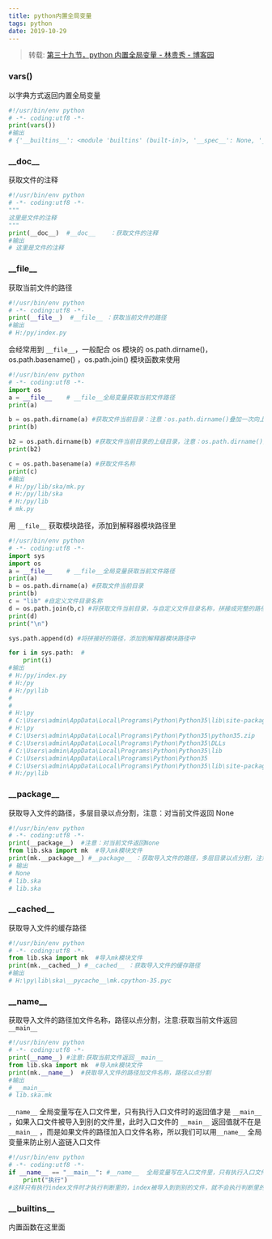 ```yaml
---
title: python内置全局变量
tags: python
date: 2019-10-29
---
```


> 转载: [第三十九节，python 内置全局变量 - 林贵秀 - 博客园](https://www.cnblogs.com/adc8868/p/5811566.html)

### vars()

以字典方式返回内置全局变量

```python
#!/usr/bin/env python
# -*- coding:utf8 -*-
print(vars())
#输出
# {'__builtins__': <module 'builtins' (built-in)>, '__spec__': None, '__package__': None, '__doc__': None, '__name__': '__main__', '__cached__': None, '__file__': 'H:/py/index.py', '__loader__': <_frozen_importlib_external.SourceFileLoader object at 0x000000AC32C66A58>}
```

### \_\_doc\_\_

获取文件的注释

```python
#!/usr/bin/env python
# -*- coding:utf8 -*-
"""
这里是文件的注释
"""
print(__doc__)  #__doc__    ：获取文件的注释
#输出
# 这里是文件的注释
```

### \_\_file\_\_

获取当前文件的路径

```python
#!/usr/bin/env python
# -*- coding:utf8 -*-
print(__file__)  #__file__ ：获取当前文件的路径
#输出
# H:/py/index.py
```

会经常用到 `__file__`，一般配合 os 模块的 os.path.dirname()，os.path.basename() ，os.path.join() 模块函数来使用

```python
#!/usr/bin/env python
# -*- coding:utf8 -*-
import os
a = __file__    # __file__全局变量获取当前文件路径
print(a)

b = os.path.dirname(a) #获取文件当前目录：注意：os.path.dirname()叠加一次向上找一次 如下
print(b)

b2 = os.path.dirname(b) #获取文件当前目录的上级目录，注意：os.path.dirname()叠加一次向上找一次
print(b2)

c = os.path.basename(a) #获取文件名称
print(c)
#输出
# H:/py/lib/ska/mk.py
# H:/py/lib/ska
# H:/py/lib
# mk.py
```

用 `__file__` 获取模块路径，添加到解释器模块路径里

```python
#!/usr/bin/env python
# -*- coding:utf8 -*-
import sys
import os
a = __file__    # __file__全局变量获取当前文件路径
print(a)
b = os.path.dirname(a) #获取文件当前目录
print(b)
c = "lib" #自定义文件目录名称
d = os.path.join(b,c) #将获取文件当前目录，与自定义文件目录名称，拼接成完整的路径
print(d)
print("\n")

sys.path.append(d) #将拼接好的路径，添加到解释器模块路径中

for i in sys.path:  #
    print(i)
#输出
# H:/py/index.py
# H:/py
# H:/py\lib
#
#
# H:\py
# C:\Users\admin\AppData\Local\Programs\Python\Python35\lib\site-packages\pip-8.1.2-py3.5.egg
# H:\py
# C:\Users\admin\AppData\Local\Programs\Python\Python35\python35.zip
# C:\Users\admin\AppData\Local\Programs\Python\Python35\DLLs
# C:\Users\admin\AppData\Local\Programs\Python\Python35\lib
# C:\Users\admin\AppData\Local\Programs\Python\Python35
# C:\Users\admin\AppData\Local\Programs\Python\Python35\lib\site-packages
# H:/py\lib
```

### \_\_package\_\_

获取导入文件的路径，多层目录以点分割，注意：对当前文件返回 None

```python
#!/usr/bin/env python
# -*- coding:utf8 -*-
print(__package__)  #注意：对当前文件返回None
from lib.ska import mk  #导入mk模块文件
print(mk.__package__) #__package__ ：获取导入文件的路径，多层目录以点分割，注意：对当前文件返回None
# 输出
# None
# lib.ska
# lib.ska
```

### \_\_cached\_\_

获取导入文件的缓存路径

```python
#!/usr/bin/env python
# -*- coding:utf8 -*-
from lib.ska import mk  #导入mk模块文件
print(mk.__cached__) #__cached__ ：获取导入文件的缓存路径
#输出
# H:\py\lib\ska\__pycache__\mk.cpython-35.pyc
```

### \_\_name\_\_

获取导入文件的路径加文件名称，路径以点分割，注意:获取当前文件返回`__main__`

```python
#!/usr/bin/env python
# -*- coding:utf8 -*-
print(__name__) #注意:获取当前文件返回__main__
from lib.ska import mk  #导入mk模块文件
print(mk.__name__)  #获取导入文件的路径加文件名称，路径以点分割
#输出
# __main__
# lib.ska.mk
```

`__name__` 全局变量写在入口文件里，只有执行入口文件时的返回值才是 `__main__` ，如果入口文件被导入到别的文件里，此时入口文件的 `__main__` 返回值就不在是 `__main__` ，而是如果文件的路径加入口文件名称，所以我们可以用`__name__` 全局变量来防止别人盗链入口文件

```python
#!/usr/bin/env python
# -*- coding:utf8 -*-
if __name__ == "__main__": #__name__  全局变量写在入口文件里，只有执行入口文件时的返回值才是__main__  ，如果入口文件被导入到别的文件里，此时入口文件的__name__返回值就不在是__main__，而是如果文件的路径加入口文件名称，所以我们可以用__name__全局变量来防止别人盗链入口文件
    print("执行")
#这样只有执行index文件时才执行判断里的，index被导入到到别的文件，就不会执行判断里的
```

### \_\_builtins\_\_

内置函数在这里面
